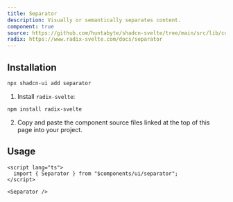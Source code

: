 ```yaml
---
title: Separator
description: Visually or semantically separates content.
component: true
source: https://github.com/huntabyte/shadcn-svelte/tree/main/src/lib/components/ui/separator
radix: https://www.radix-svelte.com/docs/separator
---
```


<script>
  import { SeparatorDemo, ComponentExample, ManualInstall } from '$lib/components/docs';
</script>

<ComponentExample src="src/lib/components/docs/examples/separator/SeparatorDemo.svelte">

<div slot="example">
<SeparatorDemo />
</div>

</ComponentExample>

## Installation

```bash
npx shadcn-ui add separator
```

<ManualInstall>

1. Install `radix-svelte`:

```bash
npm install radix-svelte
```

2. Copy and paste the component source files linked at the top of this page into your project.

</ManualInstall>

## Usage

```svelte
<script lang="ts">
  import { Separator } from "$components/ui/separator";
</script>
```

```svelte
<Separator />
```
